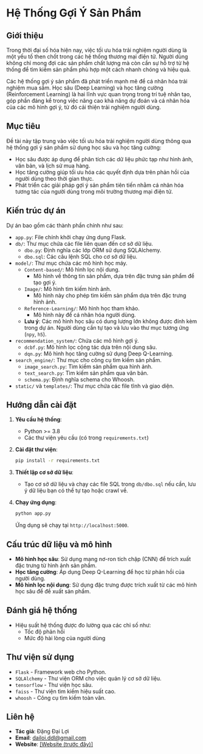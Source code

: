 # Hệ Thống Gợi Ý Sản Phẩm

## Giới thiệu
Trong thời đại số hóa hiện nay, việc tối ưu hóa trải nghiệm người dùng là một yếu tố then chốt trong các hệ thống thương mại điện tử. Người dùng không chỉ mong đợi các sản phẩm chất lượng mà còn cần sự hỗ trợ từ hệ thống để tìm kiếm sản phẩm phù hợp một cách nhanh chóng và hiệu quả. 

Các hệ thống gợi ý sản phẩm đã phát triển mạnh mẽ để cá nhân hóa trải nghiệm mua sắm. Học sâu (Deep Learning) và học tăng cường (Reinforcement Learning) là hai lĩnh vực quan trọng trong trí tuệ nhân tạo, góp phần đáng kể trong việc nâng cao khả năng dự đoán và cá nhân hóa của các mô hình gợi ý, từ đó cải thiện trải nghiệm người dùng.

## Mục tiêu
Đề tài này tập trung vào việc tối ưu hóa trải nghiệm người dùng thông qua hệ thống gợi ý sản phẩm sử dụng học sâu và học tăng cường:
- Học sâu được áp dụng để phân tích các dữ liệu phức tạp như hình ảnh, văn bản, và lịch sử mua hàng.
- Học tăng cường giúp tối ưu hóa các quyết định dựa trên phản hồi của người dùng theo thời gian thực.
- Phát triển các giải pháp gợi ý sản phẩm tiên tiến nhằm cá nhân hóa tương tác của người dùng trong môi trường thương mại điện tử.

## Kiến trúc dự án
Dự án bao gồm các thành phần chính như sau:
- `app.py`: File chính khởi chạy ứng dụng Flask.
- `db/`: Thư mục chứa các file liên quan đến cơ sở dữ liệu.
    - `dbo.py`: Định nghĩa các lớp ORM sử dụng SQLAlchemy.
    - `dbo.sql`: Các câu lệnh SQL cho cơ sở dữ liệu.
- `model/`: Thư mục chứa các mô hình học máy.
    - `Content-based/`: Mô hình lọc nội dung.
        - Mô hình về thông tin sản phẩm, dựa trên đặc trưng sản phẩm để tạo gợi ý.
    - `Image/`: Mô hình tìm kiếm hình ảnh.
        - Mô hình này cho phép tìm kiếm sản phẩm dựa trên đặc trưng hình ảnh.
    - `Reference-Learning/`: Mô hình học tham khảo.
        - Mô hình này để cá nhân hóa người dùng.
    - **Lưu ý**: Các mô hình học sâu có dung lượng lớn không được đính kèm trong dự án. Người dùng cần tự tạo và lưu vào thư mục tương ứng (`npy`, `h5`).
- `recommendation_system/`: Chứa các mô hình gợi ý.
    - `dcbf.py`: Mô hình lọc cộng tác dựa trên nội dung sâu.
    - `dqn.py`: Mô hình học tăng cường sử dụng Deep Q-Learning.
- `search_engine/`: Thư mục cho công cụ tìm kiếm sản phẩm.
    - `image_search.py`: Tìm kiếm sản phẩm qua hình ảnh.
    - `text_search.py`: Tìm kiếm sản phẩm qua văn bản.
    - `schema.py`: Định nghĩa schema cho Whoosh.
- `static/` và `templates/`: Thư mục chứa các file tĩnh và giao diện.

## Hướng dẫn cài đặt
1. **Yêu cầu hệ thống**:
   - Python >= 3.8
   - Các thư viện yêu cầu (có trong `requirements.txt`)

2. **Cài đặt thư viện**:
   ```bash
   pip install -r requirements.txt
   ```

3. **Thiết lập cơ sở dữ liệu**:
   - Tạo cơ sở dữ liệu và chạy các file SQL trong `db/dbo.sql` nếu cần, lưu ý dữ liệu bạn có thể tự tạo hoặc crawl về.

4. **Chạy ứng dụng**:
   ```bash
   python app.py
   ```
   Ứng dụng sẽ chạy tại `http://localhost:5000`.

## Cấu trúc dữ liệu và mô hình
- **Mô hình học sâu**: Sử dụng mạng nơ-ron tích chập (CNN) để trích xuất đặc trưng từ hình ảnh sản phẩm.
- **Học tăng cường**: Áp dụng Deep Q-Learning để học từ phản hồi của người dùng.
- **Mô hình lọc nội dung**: Sử dụng đặc trưng được trích xuất từ các mô hình học sâu để đề xuất sản phẩm.

## Đánh giá hệ thống
- Hiệu suất hệ thống được đo lường qua các chỉ số như:
  - Tốc độ phản hồi
  - Mức độ hài lòng của người dùng

## Thư viện sử dụng
- `Flask` - Framework web cho Python.
- `SQLAlchemy` - Thư viện ORM cho việc quản lý cơ sở dữ liệu.
- `tensorflow` - Thư viện học sâu.
- `faiss` - Thư viện tìm kiếm hiệu suất cao.
- `whoosh` - Công cụ tìm kiếm toàn văn.

## Liên hệ
- **Tác giả**: Đặng Đại Lợi
- **Email**: dailoi.ddl@gmail.com
- **Website**: [\[Website (trước đây)\]](https://dailoi-ddl.glitch.me/)